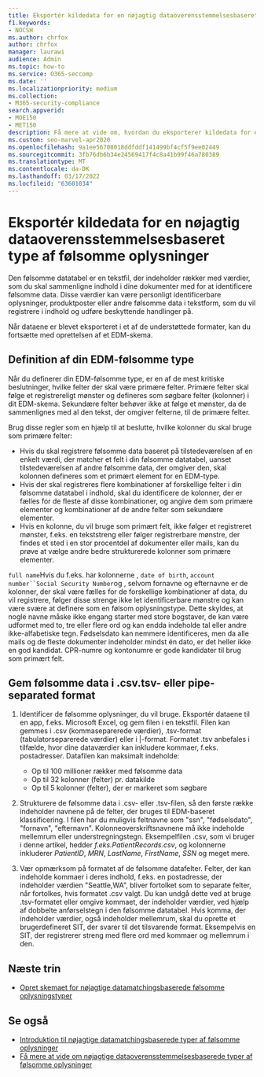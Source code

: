 ```yaml
---
title: Eksportér kildedata for en nøjagtig dataoverensstemmelsesbaseret type af følsomme oplysninger
f1.keywords:
- NOCSH
ms.author: chrfox
author: chrfox
manager: laurawi
audience: Admin
ms.topic: how-to
ms.service: O365-seccomp
ms.date: ''
ms.localizationpriority: medium
ms.collection:
- M365-security-compliance
search.appverid:
- MOE150
- MET150
description: Få mere at vide om, hvordan du eksporterer kildedata for en nøjagtig dataoverensstemmelsesbaseret følsom oplysningstype.
ms.custom: seo-marvel-apr2020
ms.openlocfilehash: 9a1ee56708018ddfddf141499bf4cf5f9ee02449
ms.sourcegitcommit: 3fb76db6b34e24569417f4c8a41b99f46a780389
ms.translationtype: MT
ms.contentlocale: da-DK
ms.lasthandoff: 03/17/2022
ms.locfileid: "63601034"
---
```

# <a name="export-source-data-for-exact-data-match-based-sensitive-information-type"></a>Eksportér kildedata for en nøjagtig dataoverensstemmelsesbaseret type af følsomme oplysninger


Den følsomme datatabel er en tekstfil, der indeholder rækker med værdier, som du skal sammenligne indhold i dine dokumenter med for at identificere følsomme data. Disse værdier kan være personligt identificerbare oplysninger, produktposter eller andre følsomme data i tekstform, som du vil registrere i indhold og udføre beskyttende handlinger på.

Når dataene er blevet eksporteret i et af de understøttede formater, kan du fortsætte med oprettelsen af et EDM-skema.

## <a name="defining-your-edm-sensitive-type"></a>Definition af din EDM-følsomme type

Når du definerer din EDM-følsomme type, er en af de mest kritiske beslutninger, hvilke felter der skal være primære felter. Primære felter skal følge et registrereligt mønster og defineres som søgbare felter (kolonner) i dit EDM-skema. Sekundære felter behøver ikke at følge et mønster, da de sammenlignes med al den tekst, der omgiver felterne, til de primære felter.

Brug disse regler som en hjælp til at beslutte, hvilke kolonner du skal bruge som primære felter:

- Hvis du skal registrere følsomme data baseret på tilstedeværelsen af en enkelt værdi, der matcher et felt i din følsomme datatabel, uanset tilstedeværelsen af andre følsomme data, der omgiver den, skal kolonnen defineres som et primært element for en EDM-type. 
- Hvis der skal registreres flere kombinationer af forskellige felter i din følsomme datatabel i indhold, skal du identificere de kolonner, der er fælles for de fleste af disse kombinationer, og angive dem som primære elementer og kombinationer af de andre felter som sekundære elementer.
- Hvis en kolonne, du vil bruge som primært felt, ikke følger et registreret mønster, f.eks. en tekststreng eller følger registrerbare mønstre, der findes et sted i en stor procentdel af dokumenter eller mails, kan du prøve at vælge andre bedre strukturerede kolonner som primære elementer.

`full name`Hvis du f.eks. har kolonnerne , `date of birth`, `account number``Social Security Number`og , selvom fornavne og efternavne er de kolonner, der skal være fælles for de forskellige kombinationer af data, du vil registrere, følger disse strenge ikke let identificerbare mønstre og kan være svære at definere som en følsom oplysningstype. Dette skyldes, at nogle navne måske ikke engang starter med store bogstaver, de kan være udformet med to, tre eller flere ord og kan endda indeholde tal eller andre ikke-alfabetiske tegn. Fødselsdato kan nemmere identificeres, men da alle mails og de fleste dokumenter indeholder mindst én dato, er det heller ikke en god kandidat. CPR-numre og kontonumre er gode kandidater til brug som primært felt.

## <a name="save-sensitive-data-in-csv-tsv-or-pipe-separated-format"></a>Gem følsomme data i .csv.tsv- eller pipe-separated format

1. Identificer de følsomme oplysninger, du vil bruge. Eksportér dataene til en app, f.eks. Microsoft Excel, og gem filen i en tekstfil. Filen kan gemmes i .csv (kommaseparerede værdier), .tsv-format (tabulatorseparerede værdier) eller i |-format. Formatet .tsv anbefales i tilfælde, hvor dine dataværdier kan inkludere kommaer, f.eks. postadresser.
Datafilen kan maksimalt indeholde:
   - Op til 100 millioner rækker med følsomme data
   - Op til 32 kolonner (felter) pr. datakilde
   - Op til 5 kolonner (felter), der er markeret som søgbare

2. Strukturere de følsomme data i .csv- eller .tsv-filen, så den første række indeholder navnene på de felter, der bruges til EDM-baseret klassificering. I filen har du muligvis feltnavne som "ssn", "fødselsdato", "fornavn", "efternavn". Kolonneoverskriftsnavnene må ikke indeholde mellemrum eller understregningstegn. Eksempelfilen .csv, som vi bruger i denne artikel, hedder *f.eks.PatientRecords.csv*, og kolonnerne inkluderer *PatientID*, *MRN*, *LastName*, *FirstName*, *SSN* og meget mere.

3. Vær opmærksom på formatet af de følsomme datafelter. Felter, der kan indeholde kommaer i deres indhold, f.eks. en postadresse, der indeholder værdien "Seattle,WA", bliver fortolket som to separate felter, når fortolkes, hvis formatet .csv valgt. Du kan undgå dette ved at bruge .tsv-formatet eller omgive kommaet, der indeholder værdier, ved hjælp af dobbelte anførselstegn i den følsomme datatabel. Hvis komma, der indeholder værdier, også indeholder mellemrum, skal du oprette et brugerdefineret SIT, der svarer til det tilsvarende format. Eksempelvis en SIT, der registrerer streng med flere ord med kommaer og mellemrum i den.

## <a name="next-step"></a>Næste trin

- [Opret skemaet for nøjagtige datamatchingsbaserede følsomme oplysningstyper](sit-get-started-exact-data-match-create-schema.md#create-the-schema-for-exact-data-match-based-sensitive-information-types)

## <a name="see-also"></a>Se også

- [Introduktion til nøjagtige datamatchingsbaserede typer af følsomme oplysninger](sit-get-started-exact-data-match-based-sits-overview.md#get-started-with-exact-data-match-based-sensitive-information-types)
- [Få mere at vide om nøjagtige dataoverensstemmelsesbaserede typer af følsomme oplysninger](sit-learn-about-exact-data-match-based-sits.md#learn-about-exact-data-match-based-sensitive-information-types)

